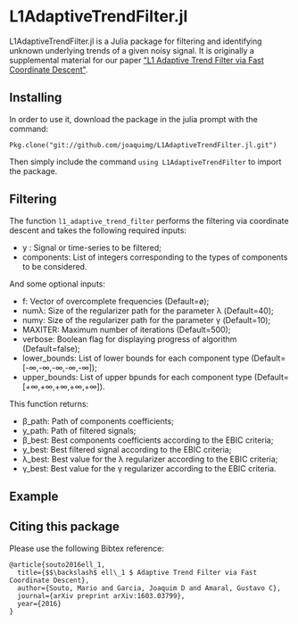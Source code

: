 # L1AdaptiveTrendFilter.jl

L1AdaptiveTrendFilter.jl is a Julia package for filtering and identifying unknown underlying trends of a given noisy signal. It is originally a supplemental material for our paper ["L1 Adaptive Trend Filter via Fast Coordinate Descent"][l1adaptivepaper].

## Installing

In order to use it, download the package in the julia prompt with the command:
```
Pkg.clone("git://github.com/joaquimg/L1AdaptiveTrendFilter.jl.git")
```

Then simply include the command `using L1AdaptiveTrendFilter` to import the package.

## Filtering

The function `l1_adaptive_trend_filter` performs the filtering via coordinate descent and takes the following required inputs:

* y : Signal or time-series to be filtered;
* components: List of integers corresponding to the types of components to be considered.

And some optional inputs:

* f: Vector of overcomplete frequencies (Default=ø);
* numλ: Size of the regularizer path for the parameter λ (Default=40);
* numγ: Size of the regularizer path for the parameter γ (Default=10);
* MAXITER: Maximum number of iterations (Default=500);
* verbose: Boolean flag for displaying progress of algorithm (Default=false);
* lower_bounds: List of lower bounds for each component type (Default=[-∞,-∞,-∞,-∞,-∞]);
* upper_bounds: List of upper bpunds for each component type (Default=[+∞,+∞,+∞,+∞,+∞]).

This function returns:

*  β_path: Path of components coefficients;
*  y_path: Path of filtered signals;
*  β_best: Best components coefficients according to the EBIC criteria;
*  y_best: Best filtered signal according to the EBIC criteria;
*  λ_best: Best value for the λ regularizer according to the EBIC criteria;
*  γ_best: Best value for the γ regularizer according to the EBIC criteria.

## Example

## Citing this package

Please use the following Bibtex reference:
```
@article{souto2016ell_1,
  title={$$\backslash$ ell\_1 $ Adaptive Trend Filter via Fast Coordinate Descent},
  author={Souto, Mario and Garcia, Joaquim D and Amaral, Gustavo C},
  journal={arXiv preprint arXiv:1603.03799},
  year={2016}
}
```

[l1adaptivepaper]: http://arxiv.org/pdf/1603.03799.pdf
